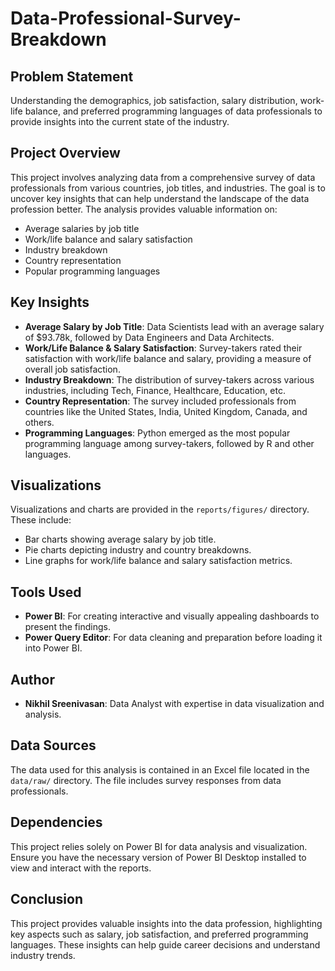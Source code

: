 # Data-Professional-Survey-Breakdown

## Problem Statement

Understanding the demographics, job satisfaction, salary distribution, work-life balance, and preferred programming languages of data professionals to provide insights into the current state of the industry.

## Project Overview

This project involves analyzing data from a comprehensive survey of data professionals from various countries, job titles, and industries. The goal is to uncover key insights that can help understand the landscape of the data profession better. The analysis provides valuable information on:

- Average salaries by job title
- Work/life balance and salary satisfaction
- Industry breakdown
- Country representation
- Popular programming languages

## Key Insights

- **Average Salary by Job Title**: Data Scientists lead with an average salary of $93.78k, followed by Data Engineers and Data Architects.
- **Work/Life Balance & Salary Satisfaction**: Survey-takers rated their satisfaction with work/life balance and salary, providing a measure of overall job satisfaction.
- **Industry Breakdown**: The distribution of survey-takers across various industries, including Tech, Finance, Healthcare, Education, etc.
- **Country Representation**: The survey included professionals from countries like the United States, India, United Kingdom, Canada, and others.
- **Programming Languages**: Python emerged as the most popular programming language among survey-takers, followed by R and other languages.

## Visualizations

Visualizations and charts are provided in the `reports/figures/` directory. These include:

- Bar charts showing average salary by job title.
- Pie charts depicting industry and country breakdowns.
- Line graphs for work/life balance and salary satisfaction metrics.

## Tools Used

- **Power BI**: For creating interactive and visually appealing dashboards to present the findings.
- **Power Query Editor**: For data cleaning and preparation before loading it into Power BI.

## Author

- **Nikhil Sreenivasan**: Data Analyst with expertise in data visualization and analysis.

## Data Sources

The data used for this analysis is contained in an Excel file located in the `data/raw/` directory. The file includes survey responses from data professionals.

## Dependencies

This project relies solely on Power BI for data analysis and visualization. Ensure you have the necessary version of Power BI Desktop installed to view and interact with the reports.

## Conclusion

This project provides valuable insights into the data profession, highlighting key aspects such as salary, job satisfaction, and preferred programming languages. These insights can help guide career decisions and understand industry trends.
